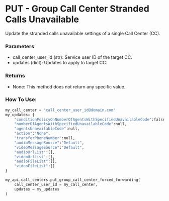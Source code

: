 # PUT - Group Call Center Stranded Calls Unavailable

Update the stranded calls unavailable settings of a single Call Center (CC).

### Parameters&#x20;

* call\_center\_user\_id (str): Service user ID of the target CC.&#x20;
* updates (dict): Updates to apply to target CC.

### Returns

* None: This method does not return any specific value.

### How To Use:

```python
my_call_center = "call_center_user_id@domain.com"
my_updates= {
	"conditionPolicyOnNumberOfAgentsWithSpecifiedUnavailableCode":false,
	"numberOfAgentsWithSpecifiedUnavailableCode":null,
	"agentsUnavailableCode":null,
	"action":"None",
	"transferPhoneNumber":null,
	"audioMessageSource":"Default",
	"videoMessageSource":"Default",
	"audioUrlList":[],
	"videoUrlList":[],
	"audioFileList":[],
	"videoFileList":[]
}

my_api.call_centers.put_group_call_center_forced_forwarding(
    call_center_user_id = my_call_center,
    updates = my_updates
)
```
